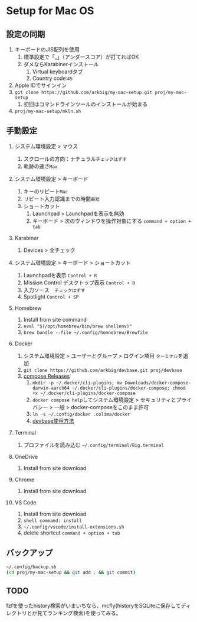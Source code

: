 # Setup for Mac OS

## 設定の同期

1. キーボードのJIS配列を使用
   1. 標準設定で「_」（アンダースコア）が打てればOK
   2. ダメならKarabinerインストール
      1. Virtual keyboardタブ
      2. Country code:`45`
2. Apple IDでサインイン
3. `git clone https://github.com/arkbig/my-mac-setup.git proj/my-mac-setup`
   1. 初回はコマンドラインツールのインストールが始まる
4. `proj/my-mac-setup/mkln.sh`

## 手動設定

1. システム環境設定 > マウス
   1. スクロールの方向：ナチュラル`チェックはずす`
   2. 軌跡の速さ`Max`
2. システム環境設定 > キーボード
   1. キーのリピート`Mac`
   2. リピート入力認識までの時間`最短`
   3. ショートカット
      1. Launchpad > Launchpadを表示を無効
      2. キーボード > 次のウィンドウを操作対象にする `command + option + tab`
3. Karabiner
   1. Devices > 全チェック
4. システム環境設定 > キーボード > ショートカット
   1. Launchpadを表示 `Control + R`
   2. Mission Control デスクトップ表示 `Control + D`
   3. 入力ソース　`チェックはずす`
   4. Spotlight `Control + SP`
5. Homebrew
   1. Install from site command
   2. `eval "$(/opt/homebrew/bin/brew shellenv)"`
   3. `brew bundle --file ~/.config/homnebrew/Brewfile`
6. Docker
   1. システム環境設定 > ユーザーとグループ > ログイン項目 `ターミナル`を追加
   2. `git clone https://github.com/arkbig/devbase.git proj/devbase`
   3. [compose Releases](https://github.com/docker/compose/releases)
      1. `mkdir -p ~/.docker/cli-plugins; mv Downloads/docker-compose-darwin-aarch64 ~/.docker/cli-plugins/docker-compose; chmod +x ~/.docker/cli-plugins/docker-compose`
      2. `docker compose help`してシステム環境設定 > セキュリティとプライバシー > 一般 > docker-composeをこのまま許可
      3. `ln -s ~/.config/docker .colima/docker`
      4. [devbase使用方法](https://zenn.dev/arkbig/books/devbase-2022_b1b24e6e8db350a1f7f379af3833e90d79ad5/viewer/conclusion)
7. Terminal
   1. プロファイルを読み込む `~/.config/terminal/Big.terminal`
8. OneDrive
   1. Install from site download

9. Chrome
    1. Install from site download

10. VS Code
    1. Install from site download
    2. `shell command: install`
    3. `~/.config/vscode/install-extensions.sh`
    4. delete shortcut `command + option + tab`

## バックアップ

```sh
~/.config/backup.sh
(cd proj/my-mac-setup && git add . && git commit)
```

## TODO

fzfを使ったhistory検索がいまいちなら、mcfly(historyをSQLiteに保存してディレクトリとか見てランキング検索)を使ってみる。
